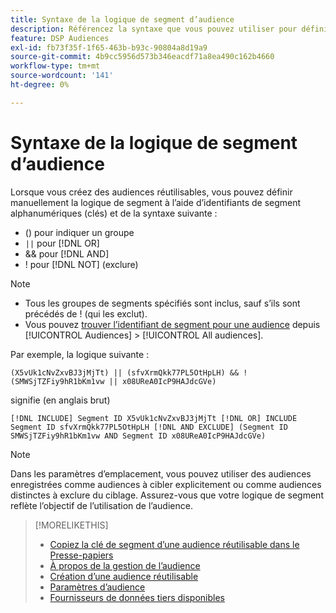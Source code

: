 ```yaml
---
title: Syntaxe de la logique de segment d’audience
description: Référencez la syntaxe que vous pouvez utiliser pour définir la logique pour les segments d’audience.
feature: DSP Audiences
exl-id: fb73f35f-1f65-463b-b93c-90804a8d19a9
source-git-commit: 4b9cc5956d573b346eacdf71a8ea490c162b4660
workflow-type: tm+mt
source-wordcount: '141'
ht-degree: 0%

---
```


# Syntaxe de la logique de segment d’audience

Lorsque vous créez des audiences réutilisables, vous pouvez définir manuellement la logique de segment à l’aide d’identifiants de segment alphanumériques (clés) et de la syntaxe suivante :

* () pour indiquer un groupe
* `||` pour [!DNL OR] <!-- || escaped with backticks so Jenkins doesn't think it's a Markdown table -->
* &amp;&amp; pour [!DNL AND]
* ! pour [!DNL NOT] (exclure)

>[!NOTE]
>
>* Tous les groupes de segments spécifiés sont inclus, sauf s’ils sont précédés de ! (qui les exclut).
>* Vous pouvez [trouver l’identifiant de segment pour une audience](reusable-audience-clipboard.md) depuis [!UICONTROL Audiences] > [!UICONTROL All audiences].

Par exemple, la logique suivante :

```
(X5vUk1cNvZxvBJ3jMjTt) || (sfvXrmQkk77PL5OtHpLH) && !(SMWSjTZFiy9hR1bKm1vw || x08UReA0IcP9HAJdcGVe)
```

signifie (en anglais brut)

```
[!DNL INCLUDE] Segment ID X5vUk1cNvZxvBJ3jMjTt [!DNL OR] INCLUDE Segment ID sfvXrmQkk77PL5OtHpLH [!DNL AND EXCLUDE] (Segment ID SMWSjTZFiy9hR1bKm1vw AND Segment ID x08UReA0IcP9HAJdcGVe)
```

>[!NOTE]
>
>Dans les paramètres d’emplacement, vous pouvez utiliser des audiences enregistrées comme audiences à cibler explicitement ou comme audiences distinctes à exclure du ciblage. Assurez-vous que votre logique de segment reflète l’objectif de l’utilisation de l’audience.

>[!MORELIKETHIS]
>
>* [Copiez la clé de segment d’une audience réutilisable dans le Presse-papiers](reusable-audience-clipboard.md)
>* [À propos de la gestion de l’audience](audience-about.md)
>* [Création d’une audience réutilisable](reusable-audience-create.md)
>* [Paramètres d’audience](audience-settings.md)
>* [Fournisseurs de données tiers disponibles](third-party-data-providers.md)
